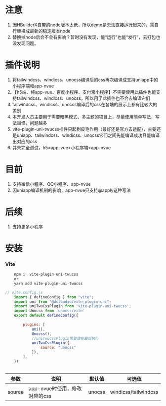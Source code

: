 # 注意
1. 因HBuilderX自带的node版本太低，所以demo是无法直接运行起来的，需自行替换成最新的稳定版本node
2. 替换掉node后会不会有影响？暂时没有发现，能“运行”也能“发行”，云打包也没发现问题。

# 插件说明
1. 将tailwindcss、windicss、unocss编译后的css再次编译成支持uniapp中的小程序端和app-nvue
2. 【h5端、纯app-vue、百度小程序、支付宝小程序】不需要使用此插件也能支持tailwindcss、windicss、unocss，所以用了此插件也不会去编译它们
3. tailwindcss、windicss、unocss编译后的css在各端的展示上都有比较大的差别
4. 本开发人员主要用于需要暗黑模式、多主题的项目上，尽量使用简单写法，写法越怪，问题越多
5. vite-plugin-uni-twucss插件只起到皮毛作用（最好还是官方去适配），主要还是uniapp、tailwindcss、windicss、unocss它们之间先能编译成功且能编译出对应的css
6. 并未完全测试，h5=app-vue>小程序端>app-nvue

# 目前
1. 支持微信小程序、QQ小程序、app-nvue
2. 因uniapp编译机制的影响，app-nvue只支持@apply这种写法

# 后续
1. 支持更多小程序

# 安装
### Vite

``` javascript
	npm i  vite-plugin-uni-twucss
	or
	yarn add vite-plugin-uni-twucss
```

``` javascript
// vite.config.js
	import { defineConfig } from "vite";
	import uni from "@dcloudio/vite-plugin-uni";
	import uniTwuCssPlugin from 'vite-plugin-uni-twucss';
	import Unocss from 'unocss/vite'
	export default defineConfig({
	
		plugins: [
			uni(),
			Unocss(),
			//uniTwuCssPlugin需要放在最后执行
			uniTwuCssPlugin({
				source: "unocss"
			}),
		],
	})
	
```

|参数	|说明	|默认值	|可选值	|
|--		|--		|--		|--	|
|	source	|app-nvue时使用，修改对应的css		|	unocss	|windicss/tailwindcss	|

